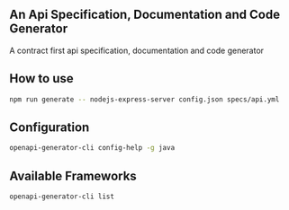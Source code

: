 ## An Api Specification, Documentation and Code Generator

A contract first api specification, documentation and code generator

## How to use

```bash
npm run generate -- nodejs-express-server config.json specs/api.yml
```

## Configuration

```bash
openapi-generator-cli config-help -g java
```

## Available Frameworks

```bash
openapi-generator-cli list
```
